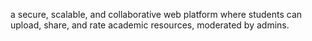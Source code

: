 a secure, scalable, and collaborative web platform where students can upload, share, and rate academic resources, moderated by admins.
